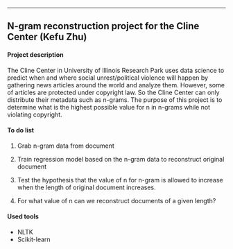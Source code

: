 ***

## N-gram reconstruction project for the Cline Center (Kefu Zhu)

#### Project description
The Cline Center in University of Illinois Research Park uses data science to predict when and where social unrest/political violence will happen by gathering news articles around the world and analyze them. However, some of articles are protected under copyright law. So the Cline Center can only distribute their metadata such as n-grams. The purpose of this project is to determine what is the highest possible value for n in n-grams while not violating copyright.

#### To do list

1. Grab n-gram data from document

2. Train regression model based on the n-gram data to reconstruct original document

3. Test the hypothesis that the value of n for n-gram is allowed to increase when the length of original document increases.

4. For what value of n can we reconstruct documents of a given length?

#### Used tools

* NLTK
* Scikit-learn
